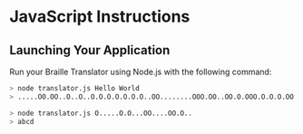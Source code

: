 # JavaScript Instructions

## Launching Your Application

Run your Braille Translator using Node.js with the following command:

```sh
> node translator.js Hello World
> .....OO.OO..O..O..O.O.O.O.O.O.O..OO........OOO.OO..OO.O.OOO.O.O.O.OO.O..
```


```sh
> node translator.js O.....O.O...OO....OO.O..
> abcd
```